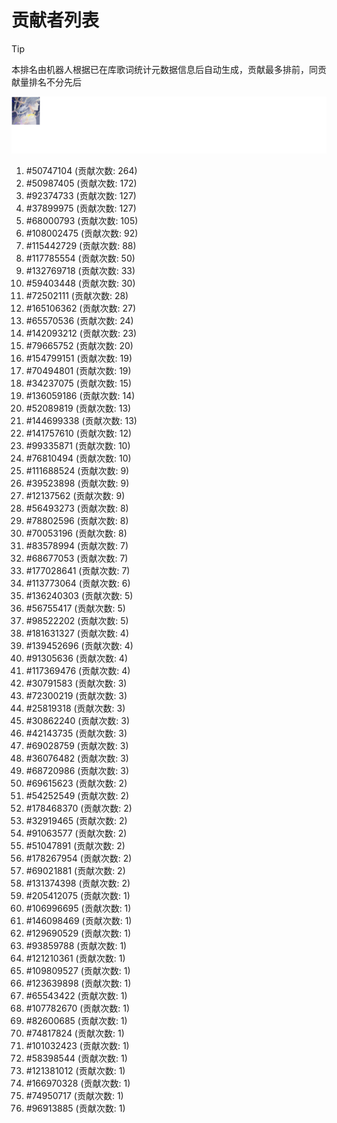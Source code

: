 # 贡献者列表

> [!TIP]
> 本排名由机器人根据已在库歌词统计元数据信息后自动生成，贡献最多排前，同贡献量排名不分先后

![贡献者头像画廊](./CONTRIBUTORS.svg)

1. #50747104 (贡献次数: 264)
2. #50987405 (贡献次数: 172)
3. #92374733 (贡献次数: 127)
4. #37899975 (贡献次数: 127)
5. #68000793 (贡献次数: 105)
6. #108002475 (贡献次数: 92)
7. #115442729 (贡献次数: 88)
8. #117785554 (贡献次数: 50)
9. #132769718 (贡献次数: 33)
10. #59403448 (贡献次数: 30)
11. #72502111 (贡献次数: 28)
12. #165106362 (贡献次数: 27)
13. #65570536 (贡献次数: 24)
14. #142093212 (贡献次数: 23)
15. #79665752 (贡献次数: 20)
16. #154799151 (贡献次数: 19)
17. #70494801 (贡献次数: 19)
18. #34237075 (贡献次数: 15)
19. #136059186 (贡献次数: 14)
20. #52089819 (贡献次数: 13)
21. #144699338 (贡献次数: 13)
22. #141757610 (贡献次数: 12)
23. #99335871 (贡献次数: 10)
24. #76810494 (贡献次数: 10)
25. #111688524 (贡献次数: 9)
26. #39523898 (贡献次数: 9)
27. #12137562 (贡献次数: 9)
28. #56493273 (贡献次数: 8)
29. #78802596 (贡献次数: 8)
30. #70053196 (贡献次数: 8)
31. #83578994 (贡献次数: 7)
32. #68677053 (贡献次数: 7)
33. #177028641 (贡献次数: 7)
34. #113773064 (贡献次数: 6)
35. #136240303 (贡献次数: 5)
36. #56755417 (贡献次数: 5)
37. #98522202 (贡献次数: 5)
38. #181631327 (贡献次数: 4)
39. #139452696 (贡献次数: 4)
40. #91305636 (贡献次数: 4)
41. #117369476 (贡献次数: 4)
42. #30791583 (贡献次数: 3)
43. #72300219 (贡献次数: 3)
44. #25819318 (贡献次数: 3)
45. #30862240 (贡献次数: 3)
46. #42143735 (贡献次数: 3)
47. #69028759 (贡献次数: 3)
48. #36076482 (贡献次数: 3)
49. #68720986 (贡献次数: 3)
50. #69615623 (贡献次数: 2)
51. #54252549 (贡献次数: 2)
52. #178468370 (贡献次数: 2)
53. #32919465 (贡献次数: 2)
54. #91063577 (贡献次数: 2)
55. #51047891 (贡献次数: 2)
56. #178267954 (贡献次数: 2)
57. #69021881 (贡献次数: 2)
58. #131374398 (贡献次数: 2)
59. #205412075 (贡献次数: 1)
60. #106996695 (贡献次数: 1)
61. #146098469 (贡献次数: 1)
62. #129690529 (贡献次数: 1)
63. #93859788 (贡献次数: 1)
64. #121210361 (贡献次数: 1)
65. #109809527 (贡献次数: 1)
66. #123639898 (贡献次数: 1)
67. #65543422 (贡献次数: 1)
68. #107782670 (贡献次数: 1)
69. #82600685 (贡献次数: 1)
70. #74817824 (贡献次数: 1)
71. #101032423 (贡献次数: 1)
72. #58398544 (贡献次数: 1)
73. #121381012 (贡献次数: 1)
74. #166970328 (贡献次数: 1)
75. #74950717 (贡献次数: 1)
76. #96913885 (贡献次数: 1)
